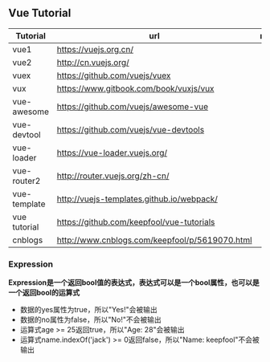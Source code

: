 ## Vue Tutorial

|Tutorial|url|note|
|---|---|---|
|vue1|https://vuejs.org.cn/|
|vue2|http://cn.vuejs.org/|
|vuex|https://github.com/vuejs/vuex|
|vux|https://www.gitbook.com/book/vuxjs/vux|
|vue-awesome|https://github.com/vuejs/awesome-vue|
|vue-devtool|https://github.com/vuejs/vue-devtools|
|vue-loader|https://vue-loader.vuejs.org/|
|vue-router2|http://router.vuejs.org/zh-cn/|
|vue-template|http://vuejs-templates.github.io/webpack/|
|vue tutorial| https://github.com/keepfool/vue-tutorials |
|cnblogs| http://www.cnblogs.com/keepfool/p/5619070.html |

### Expression  

**Expression是一个返回bool值的表达式，表达式可以是一个bool属性，也可以是一个返回bool的运算式**

* 数据的yes属性为true，所以"Yes!"会被输出  
* 数据的no属性为false，所以"No!"不会被输出  
* 运算式age >= 25返回true，所以"Age: 28"会被输出  
* 运算式name.indexOf('jack') >= 0返回false，所以"Name: keepfool"不会被输出   

